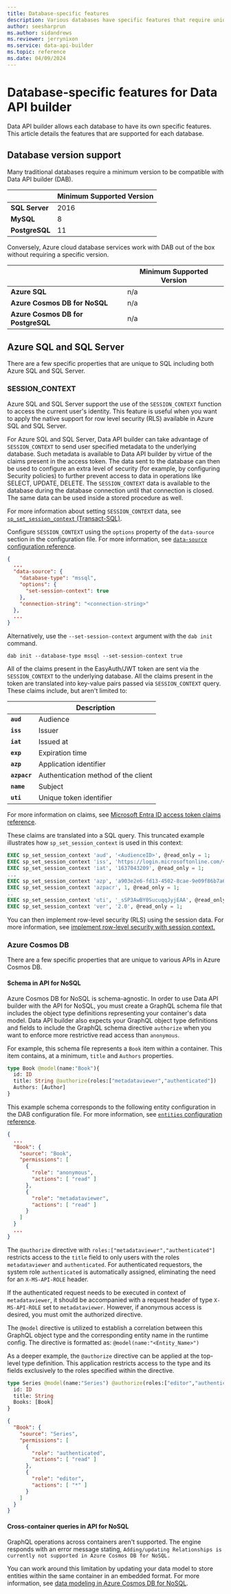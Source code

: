 ```yaml
---
title: Database-specific features
description: Various databases have specific features that require unique configuration properties in Data API builder.
author: seesharprun
ms.author: sidandrews
ms.reviewer: jerrynixon
ms.service: data-api-builder
ms.topic: reference
ms.date: 04/09/2024
---
```


# Database-specific features for Data API builder

Data API builder allows each database to have its own specific features. This article details the features that are supported for each database.

## Database version support

Many traditional databases require a minimum version to be compatible with Data API builder (DAB).

| | Minimum Supported Version |
| --- | --- |
| **SQL Server** | 2016 |
| **MySQL** | 8 |
| **PostgreSQL** | 11 |

Conversely, Azure cloud database services work with DAB out of the box without requiring a specific version.

| | Minimum Supported Version |
| --- | --- |
| **Azure SQL** | n/a |
| **Azure Cosmos DB for NoSQL** | n/a |
| **Azure Cosmos DB for PostgreSQL** | n/a |

## Azure SQL and SQL Server

There are a few specific properties that are unique to SQL including both Azure SQL and SQL Server.

### SESSION_CONTEXT

Azure SQL and SQL Server support the use of the `SESSION_CONTEXT` function to access the current user's identity. This feature is useful when you want to apply the native support for row level security (RLS) available in Azure SQL and SQL Server.

For Azure SQL and SQL Server, Data API builder can take advantage of `SESSION_CONTEXT` to send user specified metadata to the underlying database. Such metadata is available to Data API builder by virtue of the claims present in the access token. The data sent to the database can then be used to configure an extra level of security (for example, by configuring Security policies) to further prevent access to data in operations like SELECT, UPDATE, DELETE. The `SESSION_CONTEXT` data is available to the database during the database connection until that connection is closed. The same data can be used inside a stored procedure as well.  

For more information about setting `SESSION_CONTEXT` data, see [`sp_set_session_context` (Transact-SQL)](/sql/relational-databases/system-stored-procedures/sp-set-session-context-transact-sql).

Configure `SESSION_CONTEXT` using the `options` property of the `data-source` section in the configuration file. For more information, see [`data-source` configuration reference](reference-configuration.md#data-source).

```json
{
  ...
  "data-source": {
    "database-type": "mssql",
    "options": {
      "set-session-context": true
    },
    "connection-string": "<connection-string>"
  },
  ...
}
```

Alternatively, use the `--set-session-context` argument with the `dab init` command.

```console
dab init --database-type mssql --set-session-context true
```

All of the claims present in the EasyAuth/JWT token are sent via the `SESSION_CONTEXT` to the underlying database. All the claims present in the token are translated into key-value pairs passed via `SESSION_CONTEXT` query. These claims include, but aren't limited to:

| | Description |
| --- | --- |
| **`aud`** | Audience |
| **`iss`** | Issuer |
| **`iat`** | Issued at |
| **`exp`** | Expiration time |
| **`azp`** | Application identifier |
| **`azpacr`** | Authentication method of the client |
| **`name`** | Subject |
| **`uti`** | Unique token identifier |

For more information on claims, see [Microsoft Entra ID access token claims reference](/entra/identity-platform/access-token-claims-reference).

These claims are translated into a SQL query. This truncated example illustrates how `sp_set_session_context` is used in this context:

```sql
EXEC sp_set_session_context 'aud', '<AudienceID>', @read_only = 1;
EXEC sp_set_session_context 'iss', 'https://login.microsoftonline.com/<TenantID>/v2.0', @read_only = 1;
EXEC sp_set_session_context 'iat', '1637043209', @read_only = 1;
...
EXEC sp_set_session_context 'azp', 'a903e2e6-fd13-4502-8cae-9e09f86b7a6c', @read_only = 1;
EXEC sp_set_session_context 'azpacr', 1, @read_only = 1;
..
EXEC sp_set_session_context 'uti', '_sSP3AwBY0SucuqqJyjEAA', @read_only = 1;
EXEC sp_set_session_context 'ver', '2.0', @read_only = 1;
```

You can then implement row-level security (RLS) using the session data. For more information, see [implement row-level security with session context.](how-to-row-level-security.md)

### Azure Cosmos DB

There are a few specific properties that are unique to various APIs in Azure Cosmos DB.

#### Schema in API for NoSQL

Azure Cosmos DB for NoSQL is schema-agnostic. In order to use Data API builder with the API for NoSQL, you must create a GraphQL schema file that includes the object type definitions representing your container's data model. Data API builder also expects your GraphQL object type definitions and fields to include the GraphQL schema directive `authorize` when you want to enforce more restrictive read access than `anonymous`.

For example, this schema file represents a `Book` item within a container. This item contains, at a minimum, `title` and `Authors` properties.

```graphql
type Book @model(name:"Book"){
  id: ID
  title: String @authorize(roles:["metadataviewer","authenticated"])
  Authors: [Author]
}
```

This example schema corresponds to the following entity configuration in the DAB configuration file. For more information, see [`entities` configuration reference](reference-configuration.md#entities).

```json
{
  ...
  "Book": {
    "source": "Book",
    "permissions": [
      {
        "role": "anonymous",
        "actions": [ "read" ]
      },
      {
        "role": "metadataviewer",
        "actions": [ "read" ]
      }
    ]
  }
  ...
}

```

The `@authorize` directive with `roles:["metadataviewer","authenticated"]` restricts access to the `title` field to only users with the roles `metadataviewer` and `authenticated`. For authenticated requestors, the system role `authenticated` is automatically assigned, eliminating the need for an `X-MS-API-ROLE` header.

If the authenticated request needs to be executed in context of `metadataviewer`, it should be accompanied with a request header of type `X-MS-API-ROLE` set to `metadataviewer`. However, if anonymous access is desired, you must omit the authorized directive.

The `@model` directive is utilized to establish a correlation between this GraphQL object type and the corresponding entity name in the runtime config. The directive is formatted as: `@model(name:"<Entity_Name>")`

As a deeper example, the `@authorize` directive can be applied at the top-level type definition. This application restricts access to the type and its fields exclusively to the roles specified within the directive.

```graphql
type Series @model(name:"Series") @authorize(roles:["editor","authenticated"]) {
  id: ID
  title: String
  Books: [Book]
}
```

```json
{
  "Book": {
    "source": "Series",
    "permissions": [
      {
        "role": "authenticated",
        "actions": [ "read" ]
      },
      {
        "role": "editor",
        "actions": [ "*" ]
      }
    ]
  }
}

```

#### Cross-container queries in API for NoSQL

GraphQL operations across containers aren't supported. The engine responds with an error message stating, `Adding/updating Relationships is currently not supported in Azure Cosmos DB for NoSQL.`

You can work around this limitation by updating your data model to store entities within the same container in an embedded format. For more information, see [data modeling in Azure Cosmos DB for NoSQL](/azure/cosmos-db/nosql/modeling-data).
